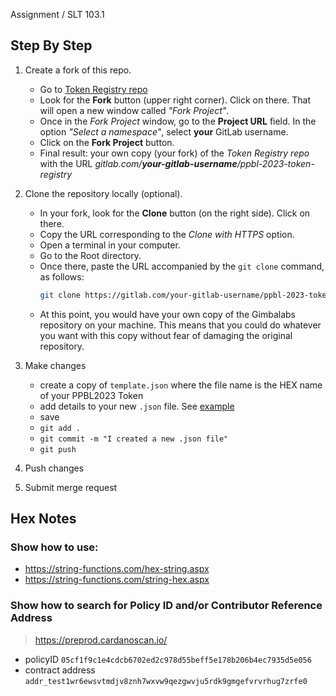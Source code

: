 Assignment / SLT 103.1

## Step By Step
1. Create a fork of this repo.
    - Go to [Token Registry repo](https://gitlab.com/gimbalabs/ppbl-2023/ppbl-2023-token-registry)
    - Look for the **Fork** button (upper right corner). Click on there. That will open a new window called *"Fork Project"*.  
    - Once in the *Fork Project* window, go to the **Project URL** field. In the option *"Select a namespace"*, select **your** GitLab username.
    - Click on the **Fork Project** button.
    - Final result: your own copy (your fork) of the *Token Registry repo* with the URL *gitlab.com/**your-gitlab-username**/ppbl-2023-token-registry*
2. Clone the repository locally (optional).
    - In your fork, look for the **Clone** button (on the right side). Click on there. 
    - Copy the URL corresponding to the *Clone with HTTPS* option.   
    - Open a terminal in your computer.
    - Go to the Root directory.
    - Once there, paste the URL accompanied by the `git clone` command, as follows:
        ```bash
        git clone https://gitlab.com/your-gitlab-username/ppbl-2023-token-registry.git
        ```
    - At this point, you would have your own copy of the Gimbalabs repository on your machine. This means that you could do whatever you want with this copy without fear of damaging the original repository.



3. Make changes
    - create a copy of `template.json` where the file name is the HEX name of your PPBL2023 Token
    - add details to your new `.json` file. See [example](/mappings/5050424c3230323344656d6f4765726f6c616d6f.json)
    - save
    - `git add .`
    - `git commit -m "I created a new .json file"`
    - `git push`
4. Push changes
5. Submit merge request


## Hex Notes
### Show how to use:
- https://string-functions.com/hex-string.aspx
- https://string-functions.com/string-hex.aspx

### Show how to search for Policy ID and/or Contributor Reference Address
> https://preprod.cardanoscan.io/
- policyID `05cf1f9c1e4cdcb6702ed2c978d55beff5e178b206b4ec7935d5e056`
- contract address `addr_test1wr6ewsvtmdjv8znh7wxvw9qezgwvju5rdk9gmgefvrvrhug7zrfe0`
